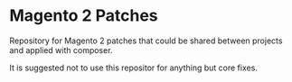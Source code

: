 # Magento 2 Patches

Repository for Magento 2 patches that could be shared between projects and applied with composer.

It is suggested not to use this repositor for anything but core fixes.

